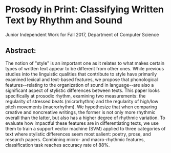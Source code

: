 # Prosody in Print: Classifying Written Text by Rhythm and Sound
Junior Independent Work for Fall 2017, Department of Computer Science

## Abstract:
The notion of "style" is an important one as it relates to what makes certain types of written text appear to be different from other ones. While previous studies into the linguistic qualities that contribute to style have primarily examined lexical and text-based features, we propose that phonological features--relating to the organization of sound in language--are also a significant aspect of stylistic differences between texts. This paper looks specifically at prosodic rhythm, examining two measurements: the regularity of stressed beats (microrhythm) and the regularity of high/low pitch movements (macrorhythm). We hypothesize that when comparing creative and noncreative writings, the former is not only more rhythmic overall than the latter, but also has a higher degree of rhythmic variation. To evaluate how impactful these features are in differentiating texts, we use them to train a support vector machine (SVM) applied to three categories of text where stylistic differences seem most salient: poetry, prose, and research papers. Combining micro- and macro-rhythmic features, classification task reaches accuracy rate of 88%. 


